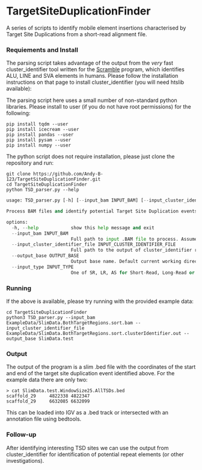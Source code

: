 # TargetSiteDuplicationFinder
A series of scripts to identify mobile element insertions characterised by Target Site Duplications from a short-read alignment file.


### Requiements and Install 
The parsing script takes advantage of the output from the _very_ fast cluster_identifier tool written for the [Scramble](https://github.com/GeneDx/scramble) program, which identifies ALU, LINE and SVA elements in humans. Please follow the installation instructions on that page to install cluster_identifier (you will need htslib available):


The parsing script here uses a small number of non-standard python libraries. Please install to user (if you do not have root permissions) for the following:
```
pip install tqdm --user
pip install icecream --user
pip install pandas --user
pip install pysam --user
pip install numpy --user
```

The python script does not require installation, please just clone the repository and run:
```
git clone https://github.com/Andy-B-123/TargetSiteDuplicationFinder.git
cd TargetSiteDuplicationFinder
python TSD_parser.py --help
```

```python
usage: TSD_parser.py [-h] [--input_bam INPUT_BAM] [--input_cluster_identifier_file INPUT_CLUSTER_IDENTIFIER_FILE] [--output_base OUTPUT_BASE] [--input_type INPUT_TYPE]

Process BAM files and identify potential Target Site Duplication events.

options:
  -h, --help            show this help message and exit
  --input_bam INPUT_BAM
                        Full path to input .BAM file to process. Assumed sorted and indexed.
  --input_cluster_identifier_file INPUT_CLUSTER_IDENTIFIER_FILE
                        Full path to the output of cluster_identifier run on your .BAM file. ASSUMES YOU HAVE RUN IT ON THE SAME BAM FILE AS PROVIDED ABOVE
  --output_base OUTPUT_BASE
                        Output base name. Default current working directory and "TSD_parse_out"
  --input_type INPUT_TYPE
                        One of SR, LR, AS for Short-Read, Long-Read or Assembly for the type of bam to process.

```

### Running  
If the above is available, please try running with the provided example data:
```
cd TargetSiteDuplicationFinder
python3 TSD_parser.py --input_bam ExampleData/SlimData.BothTargetRegions.sort.bam --input_cluster_identifier_file ExampleData/SlimData.BothTargetRegions.sort.clusterIdentifier.out --output_base SlimData.test
```

### Output  
The output of the program is a slim .bed file with the coordinates of the start and end of the target site duplication event identified above. For the example data there are only two:
```
> cat SlimData.test.WindowSize25.AllTSDs.bed
scaffold_29     4822338 4822347
scaffold_29     6632085 6632099

```

This can be loaded into IGV as a .bed track or intersected with an annotation file using bedtools. 

### Follow-up
After identifying interesting TSD sites we can use the output from cluster_identifier for identification of potential repeat elements (or other investigations). 
